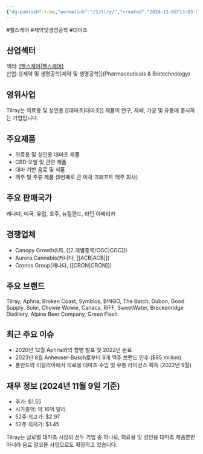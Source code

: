 ```yaml
---
{"dg-publish":true,"permalink":"/2/tlry/","created":"2024-11-09T13:03:54.276+09:00","updated":"2025-07-29T21:37:05.278+09:00"}
---
```


#헬스케어 #제약및생명공학 #대마초 

## 산업섹터

섹터: [[헬스케어\|헬스케어]](Healthcare)  
산업: [[제약 및 생명공학\|제약 및 생명공학]](Pharmaceuticals & Biotechnology)

## 영위사업

Tilray는 의료용 및 성인용 [[대마초\|대마초]] 제품의 연구, 재배, 가공 및 유통에 종사하는 기업입니다.

## 주요제품

- 의료용 및 성인용 대마초 제품
- CBD 오일 및 관련 제품
- 대마 기반 음료 및 식품
- 맥주 및 주류 제품 (5번째로 큰 미국 크래프트 맥주 회사)

## 주요 판매국가

캐나다, 미국, 유럽, 호주, 뉴질랜드, 라틴 아메리카

## 경쟁업체

- Canopy Growth(US, [[2.개별종목/CGC\|CGC]])
- Aurora Cannabis(캐나다, [[ACB\|ACB]])
- Cronos Group(캐나다, [[CRON\|CRON]])

## 주요 브랜드

Tilray, Aphria, Broken Coast, Symbios, B!NGO, The Batch, Dubon, Good Supply, Solei, Chowie Wowie, Canaca, RIFF, SweetWater, Breckenridge Distillery, Alpine Beer Company, Green Flash

## 최근 주요 이슈

- 2020년 12월 Aphria와의 합병 발표 및 2022년 완료
- 2023년 8월 Anheuser-Busch로부터 8개 맥주 브랜드 인수 ($85 million)
- 폴란드와 이탈리아에서 의료용 대마초 수입 및 유통 라이선스 획득 (2022년 9월)

## 재무 정보 (2024년 11월 9일 기준)

- 주가: $1.55
- 시가총액: 약 16억 달러
- 52주 최고가: $2.97
- 52주 최저가: $1.45

Tilray는 글로벌 대마초 시장의 선두 기업 중 하나로, 의료용 및 성인용 대마초 제품뿐만 아니라 음료 알코올 사업으로도 확장하고 있습니다.